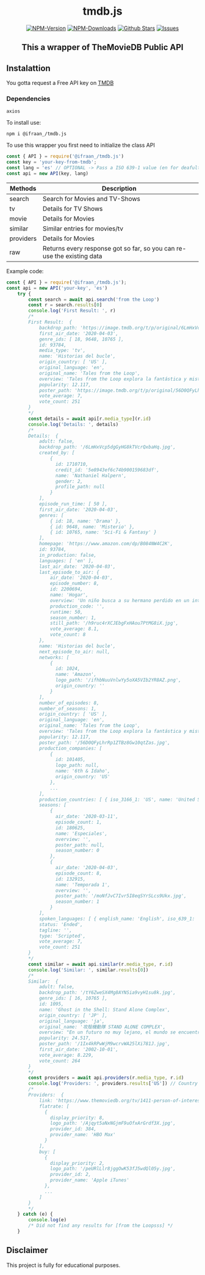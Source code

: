 <div align="center">
	<h1>tmdb.js</h1>
   <a href="https://www.npmjs.com/package/@ifraan_/tmdb.js"><img src="https://badgen.net/npm/v/@ifraan_/tmdb.js?color=red" alt="NPM-Version"/></a>
   <a href="https://www.npmjs.com/package/@ifraan_/tmdb.js"><img src="https://badgen.net/npm/dt/@ifraan_/tmdb.js?color=red" alt="NPM-Downloads"/></a>
   <a href="https://github.com/iFraan/tmdb.js"><img src="https://badgen.net/github/stars/iFraan/tmdb.js?color=green" alt="Github Stars"/></a>
   <a href="https://github.com/iFraan/tmdb.js/issues"><img src="https://badgen.net/github/issues/iFraan/tmdb.js?color=green" alt="Issues"/></a>
   <h2>This a wrapper of TheMovieDB Public API</h2>
</div>

## Instalattion
You gotta request a Free API key on [TMDB](https://developers.themoviedb.org/3/getting-started/introduction)
### Dependencies
``
axios
``

To install use:
```shell
npm i @ifraan_/tmdb.js
```
To use this wrapper you first need to initialize the class API
```js
const { API } = require('@ifraan_/tmdb.js')
const key = 'your-key-from-tmdb';
const lang = 'es' // OPTIONAL -> Pass a ISO 639-1 value (en for deafult)
const api = new API(key, lang)
```

| Methods | Description |
| - | - |
| search | Search for Movies and TV-Shows | 
| tv | Details for TV Shows |
| movie | Details for Movies |
| similar | Similar entries for movies/tv |
| providers | Details for Movies |
| raw | Returns every response got so far, so you can re-use the existing data |

Example code:
```js
const { API } = require('@ifraan_/tmdb.js');
const api = new API('your-key', 'es')
	try {
		const search = await api.search('from the Loop')
		const r = search.results[0]
		console.log('First Result: ', r)
		/*
		First Result:  {
			backdrop_path: 'https://image.tmdb.org/t/p/original/6LmHxVcp5dgGyHG8kTVcrQxbaHq.jpg',
			first_air_date: '2020-04-03',
			genre_ids: [ 18, 9648, 10765 ],
			id: 93784,
			media_type: 'tv',
			name: 'Historias del bucle',
			origin_country: [ 'US' ],
			original_language: 'en',
			original_name: 'Tales from the Loop',
			overview: 'Tales from the Loop explora la fantástica y misteriosa ciudad y las personas que viven por encima de ‘The Loop’, una máquina construida para desbloquear y explorar los misterios del universo, haciendo posible cosas que anteriormente solo estaban relegadas a la ciencia ficción. Basada en la obra de Simon Stålenhag.',
			popularity: 12.117,
			poster_path: 'https://image.tmdb.org/t/p/original/56D0QFyLhrRp1ZTBz8Gw10qtZas.jpg',
			vote_average: 7,
			vote_count: 251
		}
		*/
		const details = await api[r.media_type](r.id)
		console.log('Details: ', details)
		/* 
		Details:  {
			adult: false,
			backdrop_path: '/6LmHxVcp5dgGyHG8kTVcrQxbaHq.jpg',
			created_by: [
			    {
			      id: 1710710,
			      credit_id: '5e8943ef6c74b900159683df',
			      name: 'Nathaniel Halpern',
			      gender: 2,
			      profile_path: null
			    }
			],
			episode_run_time: [ 50 ],
			first_air_date: '2020-04-03',
			genres: [
			    { id: 18, name: 'Drama' },
			    { id: 9648, name: 'Misterio' },
			    { id: 10765, name: 'Sci-Fi & Fantasy' }
			],
			homepage: 'https://www.amazon.com/dp/B084NW4C2K',
			id: 93784,
			in_production: false,
			languages: [ 'en' ],
			last_air_date: '2020-04-03',
			last_episode_to_air: {
				air_date: '2020-04-03',
				episode_number: 8,
				id: 2200694,
				name: 'Hogar',
				overview: 'Un niño busca a su hermano perdido en un intento por recuperar 			pasado.',
				production_code: '',
				runtime: 50,
				season_number: 1,
				still_path: '/h9ruc4rXCJEbgFxHAou7PtMG8iX.jpg',
				vote_average: 8.1,
				vote_count: 8
			},
			name: 'Historias del bucle',
			next_episode_to_air: null,
			networks: [
			    {
			      id: 1024,
			      name: 'Amazon',
			      logo_path: '/ifhbNuuVnlwYy5oXA5VIb2YR8AZ.png',
			      origin_country: ''
			    }
			],
			number_of_episodes: 8,
			number_of_seasons: 1,
			origin_country: [ 'US' ],
			original_language: 'en',
			original_name: 'Tales from the Loop',
			overview: 'Tales from the Loop explora la fantástica y misteriosa ciudad y personas que viven por encima de ‘The Loop’, una máquina construida para desbloquear y explorar los 	misterios del universo, haciendo posible cosas anteriormente solo estaban relegadas a la ciencia ficción. Basada en la obra de Simon Stålenhag.',
			popularity: 12.117,
			poster_path: '/56D0QFyLhrRp1ZTBz8Gw10qtZas.jpg',
			production_companies: [
			    {
			      id: 101405,
			      logo_path: null,
			      name: '6th & Idaho',
			      origin_country: 'US'
			    },
			    ...
			],
			production_countries: [ { iso_3166_1: 'US', name: 'United States of America' } ],
			seasons: [
			    {
			      air_date: '2020-03-11',
			      episode_count: 1,
			      id: 180625,
			      name: 'Especiales',
			      overview: '',
			      poster_path: null,
			      season_number: 0
			    },
			    {
			      air_date: '2020-04-03',
			      episode_count: 8,
			      id: 132915,
			      name: 'Temporada 1',
			      overview: '',
			      poster_path: '/moNfJvC7Ivr5I8eqSYrSLcs9Ukx.jpg',
			      season_number: 1
			    }
			],
			spoken_languages: [ { english_name: 'English', iso_639_1: 'en', name: 'English' } ],
			status: 'Ended',
			tagline: '',
			type: 'Scripted',
			vote_average: 7,
			vote_count: 251
		}
		*/
		const similar = await api.similar(r.media_type, r.id)
        console.log('Similar: ', similar.results[0])
		/* 
		Similar:  {
			adult: false,
			backdrop_path: '/tY6ZweSX4Mg8AYNSia9vyH1su8k.jpg',
			genre_ids: [ 16, 10765 ],
			id: 1095,
			name: 'Ghost in the Shell: Stand Alone Complex',
			origin_country: [ 'JP' ],
			original_language: 'ja',
			original_name: '攻殻機動隊 STAND ALONE COMPLEX',
			overview: "En un futuro no muy lejano, el mundo se encuentra totalmente computerizado. Seres humanos con interfaces y cerebros artificiales se funden con máquinas alcanzando un nuevo nivel de existencia entre el mundo			físico y la red digital. Para combatir los crímenes relacionados con las nuevas tecnologías ha sido creada una fuerza de choque antiterrorista con individuos 'mejorados' capaces de perseguir toda clase de criminales tanto			en el mundo real como en el virtual. La Teniente cyborg Motoko Kusanagi y sus compañeros de la Sección 9 deben resolver una delicada crisis de rehenes, detener un tanque de asalto de última generación fuera de control y			determinar la causa de los misteriosos suicidios de una serie de robots obsoletos. Todo ello antes de afrontar el desafío sin precedentes del esquivo pirata informático conocido como el 'Hombre que ríe'.",
			popularity: 24.517,
			poster_path: '/1Ix4kRPwWjM9wcrvWA25lXi781J.jpg',
			first_air_date: '2002-10-01',
			vote_average: 8.229,
			vote_count: 264
		}
		*/
        const providers = await api.providers(r.media_type, r.id)
        console.log('Providers: ', providers.results['US']) // Country Code
		/* 
		Providers:  {
			link: 'https://www.themoviedb.org/tv/1411-person-of-interest/watch?locale=US',
			flatrate: [
			  {
			    display_priority: 8,
			    logo_path: '/Ajqyt5aNxNGjmF9uOfxArGrdf3X.jpg',
			    provider_id: 384,
			    provider_name: 'HBO Max'
			  }
			],
			buy: [
			  {
			    display_priority: 2,
			    logo_path: '/peURlLlr8jggOwK53fJ5wdQl05y.jpg',
			    provider_id: 2,
			    provider_name: 'Apple iTunes'
			  },
			  ...
			]
		}
		*/
	} catch (e) {
		console.log(e) 
		/* Did not find any results for [from the Loopsss] */
	}
```



## Disclaimer
This project is fully for educational purposes.